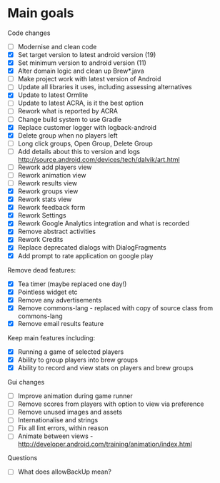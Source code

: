 Main goals
==========

Code changes
- [ ] Modernise and clean code
- [x] Set target version to latest android version (19)
- [x] Set minimum version to android version (11)
- [x] Alter domain logic and clean up Brew*.java 
- [ ] Make project work with latest version of Android
- [ ] Update all libraries it uses, including assessing alternatives
- [x] Update to latest Ormlite
- [ ] Update to latest ACRA, is it the best option
- [ ] Rework what is reported by ACRA
- [ ] Change build system to use Gradle
- [x] Replace customer logger with logback-android
- [x] Delete group when no players left
- [ ] Long click groups, Open Group, Delete Group
- [ ] Add details about this to version and logs http://source.android.com/devices/tech/dalvik/art.html
- [ ] Rework add players view
- [ ] Rework animation view
- [ ] Rework results view
- [x] Rework groups view
- [x] Rework stats view
- [x] Rework feedback form
- [x] Rework Settings
- [x] Rework Google Analytics integration and what is recorded
- [x] Remove abstract activities  
- [x] Rework Credits
- [x] Replace deprecated dialogs with DialogFragments
- [x] Add prompt to rate application on google play

Remove dead features:
- [x] Tea timer (maybe replaced one day!)
- [x] Pointless widget etc
- [x] Remove any advertisements
- [x] Remove commons-lang - replaced with copy of source class from commons-lang
- [x] Remove email results feature

Keep main features including:
- [x] Running a game of selected players
- [x] Ability to group players into brew groups
- [x] Ability to record and view stats on players and brew groups

Gui changes
- [ ] Improve animation during game runner
- [ ] Remove scores from players with option to view via preference
- [ ] Remove unused images and assets
- [ ] Internationalise and strings
- [ ] Fix all lint errors, within reason
- [ ] Animate between views - http://developer.android.com/training/animation/index.html

Questions
- [ ] What does allowBackUp mean?

